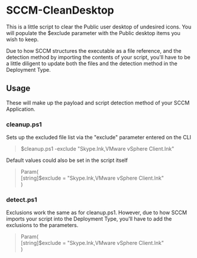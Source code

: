 # SCCM-CleanDesktop
This is a little script to clear the Public user desktop of undesired icons.  You will populate the $exclude parameter with the Public desktop items you wish to keep.

Due to how SCCM structures the executable as a file reference, and the detection method by importing the contents of your script, you'll have to be a little diligent to update both the files and the detection method in the Deployment Type.

## Usage
These will make up the payload and script detection method of your SCCM Application.
### cleanup.ps1
Sets up the excluded file list via the "exclude" parameter entered on the CLI
>$cleanup.ps1 -exclude "Skype.lnk,VMware vSphere Client.lnk"

Default values could also be set in the script itself
>Param(  
>    [string]$exclude = "Skype.lnk,VMware vSphere Client.lnk"  
>    )  

### detect.ps1
Exclusions work the same as for cleanup.ps1.  However, due to how SCCM imports your script into the Deployment Type, you'll have to add the exclusions to the parameters.

>Param(  
>    [string]$exclude = "Skype.lnk,VMware vSphere Client.lnk"  
>    )


